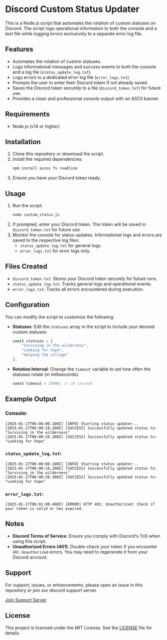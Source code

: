 # Discord Custom Status Updater

This is a Node.js script that automates the rotation of custom statuses on Discord. The script logs operational information to both the console and a text file while logging errors exclusively to a separate error log file.

## Features
- Automates the rotation of custom statuses.
- Logs informational messages and success events to both the console and a log file (`status_update_log.txt`).
- Logs errors to a dedicated error log file (`error_logs.txt`).
- Prompts the user to enter their Discord token if not already saved.
- Saves the Discord token securely to a file (`discord_token.txt`) for future use.
- Provides a clean and professional console output with an ASCII banner.

## Requirements
- Node.js (v14 or higher)

## Installation
1. Clone this repository or download the script.
2. Install the required dependencies:
   ```bash
   npm install axios fs readline
   ```
3. Ensure you have your Discord token ready.

## Usage
1. Run the script:
   ```bash
   node custom_status.js
   ```
2. If prompted, enter your Discord token. The token will be saved in `discord_token.txt` for future use.
3. Monitor the console for status updates. Informational logs and errors are saved to the respective log files:
   - `status_update_log.txt` for general logs.
   - `error_logs.txt` for error logs only.

## Files Created
- `discord_token.txt`: Stores your Discord token securely for future runs.
- `status_update_log.txt`: Tracks general logs and operational events.
- `error_logs.txt`: Tracks all errors encountered during execution.

## Configuration
You can modify the script to customize the following:
- **Statuses**: Edit the `statuses` array in the script to include your desired custom statuses.
  ```javascript
  const statuses = [
      "Surviving in the wilderness",
      "Looking for hope",
      "Helping the village"
  ];
  ```
- **Rotation Interval**: Change the `timeout` variable to set how often the statuses rotate (in milliseconds).
  ```javascript
  const timeout = 10000; // 10 seconds
  ```

## Example Output
### Console:
```plaintext
[2025-01-17T06:00:00.100Z] [INFO] Starting status updater...
[2025-01-17T06:00:10.200Z] [SUCCESS] Successfully updated status to: "Surviving in the wilderness"
[2025-01-17T06:00:20.300Z] [SUCCESS] Successfully updated status to: "Looking for hope"
```

### `status_update_log.txt`:
```plaintext
[2025-01-17T06:00:00.100Z] [INFO] Starting status updater...
[2025-01-17T06:00:10.200Z] [SUCCESS] Successfully updated status to: "Surviving in the wilderness"
[2025-01-17T06:00:20.300Z] [SUCCESS] Successfully updated status to: "Looking for hope"
```

### `error_logs.txt`:
```plaintext
[2025-01-17T06:01:00.400Z] [ERROR] HTTP 401: Unauthorized: Check if your token is valid or has expired.
```

## Notes
- **Discord Terms of Service**: Ensure you comply with Discord's ToS when using this script.
- **Unauthorized Errors (401)**: Double-check your token if you encounter `401 Unauthorized` errors. You may need to regenerate it from your Discord account.

## Support
For support, issues, or enhancements, please open an issue in this repository or join our discord support server.

[Join Support Server](https://discord.gg/thunderdoesdev)

## License
This project is licensed under the MIT License. See the [LICENSE](LICENSE) file for details.
